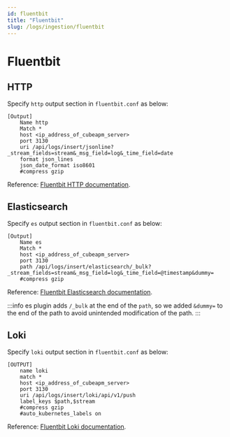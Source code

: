 ```yaml
---
id: fluentbit
title: "Fluentbit"
slug: /logs/ingestion/fluentbit
---
```


# Fluentbit

## HTTP

Specify `http` output section in `fluentbit.conf` as below:

```
[Output]
    Name http
    Match *
    host <ip_address_of_cubeapm_server>
    port 3130
    uri /api/logs/insert/jsonline?_stream_fields=stream&_msg_field=log&_time_field=date
    format json_lines
    json_date_format iso8601
    #compress gzip
```

Reference: [Fluentbit HTTP documentation](https://docs.fluentbit.io/manual/pipeline/outputs/http).

## Elasticsearch

Specify `es` output section in `fluentbit.conf` as below:

```
[Output]
    Name es
    Match *
    host <ip_address_of_cubeapm_server>
    port 3130
    path /api/logs/insert/elasticsearch/_bulk?_stream_fields=stream&_msg_field=log&_time_field=@timestamp&dummy=
    #compress gzip
```

Reference: [Fluentbit Elasticsearch documentation](https://docs.fluentbit.io/manual/pipeline/outputs/elasticsearch).

:::info
es plugin adds `/_bulk` at the end of the `path`, so we added `&dummy=` to the end of the path to avoid unintended modification of the path.
:::

## Loki

Specify `loki` output section in `fluentbit.conf` as below:

```
[OUTPUT]
    name loki
    match *
    host <ip_address_of_cubeapm_server>
    port 3130
    uri /api/logs/insert/loki/api/v1/push
    label_keys $path,$stream
    #compress gzip
    #auto_kubernetes_labels on
```

Reference: [Fluentbit Loki documentation](https://docs.fluentbit.io/manual/pipeline/outputs/loki).
